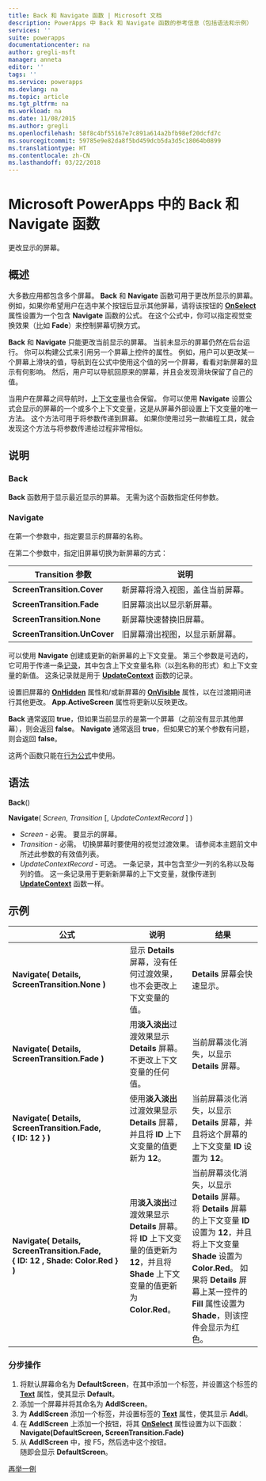```yaml
---
title: Back 和 Navigate 函数 | Microsoft 文档
description: PowerApps 中 Back 和 Navigate 函数的参考信息（包括语法和示例）
services: ''
suite: powerapps
documentationcenter: na
author: gregli-msft
manager: anneta
editor: ''
tags: ''
ms.service: powerapps
ms.devlang: na
ms.topic: article
ms.tgt_pltfrm: na
ms.workload: na
ms.date: 11/08/2015
ms.author: gregli
ms.openlocfilehash: 58f8c4bf55167e7c891a614a2bfb98ef20dcfd7c
ms.sourcegitcommit: 59785e9e82da8f5bd459dcb5da3d5c18064b0899
ms.translationtype: HT
ms.contentlocale: zh-CN
ms.lasthandoff: 03/22/2018
---
```

# <a name="back-and-navigate-functions-in-powerapps"></a>Microsoft PowerApps 中的 Back 和 Navigate 函数
更改显示的屏幕。

## <a name="overview"></a>概述
大多数应用都包含多个屏幕。  **Back** 和 **Navigate** 函数可用于更改所显示的屏幕。 例如，如果你希望用户在选中某个按钮后显示其他屏幕，请将该按钮的 **[OnSelect](../controls/properties-core.md)** 属性设置为一个包含 **Navigate** 函数的公式。 在这个公式中，你可以指定视觉变换效果（比如 **Fade**）来控制屏幕切换方式。  

**Back** 和 **Navigate** 只能更改当前显示的屏幕。 当前未显示的屏幕仍然在后台运行。 你可以构建公式来引用另一个屏幕上控件的属性。 例如，用户可以更改某一个屏幕上滑块的值，导航到在公式中使用这个值的另一个屏幕，看看对新屏幕的显示有何影响。  然后，用户可以导航回原来的屏幕，并且会发现滑块保留了自己的值。

当用户在屏幕之间导航时，[上下文变量](../working-with-variables.md#create-a-context-variable)也会保留。 你可以使用 **Navigate** 设置公式会显示的屏幕的一个或多个上下文变量，这是从屏幕外部设置上下文变量的唯一方法。 这个方法可用于将参数传递到屏幕。 如果你使用过另一款编程工具，就会发现这个方法与将参数传递给过程非常相似。

## <a name="description"></a>说明
### <a name="back"></a>Back
**Back** 函数用于显示最近显示的屏幕。 无需为这个函数指定任何参数。

### <a name="navigate"></a>Navigate
在第一个参数中，指定要显示的屏幕的名称。  

 在第二个参数中，指定旧屏幕切换为新屏幕的方式：

| Transition 参数 | 说明 |
| --- | --- |
| **ScreenTransition.Cover** |新屏幕将滑入视图，盖住当前屏幕。 |
| **ScreenTransition.Fade** |旧屏幕淡出以显示新屏幕。 |
| **ScreenTransition.None** |新屏幕快速替换旧屏幕。 |
| **ScreenTransition.UnCover** |旧屏幕滑出视图，以显示新屏幕。 |

可以使用 **Navigate** 创建或更新的新屏幕的上下文变量。 第三个参数是可选的，它可用于传递一条[记录](../working-with-tables.md#records)，其中包含上下文变量名称（以[列](../working-with-tables.md#columns)名称的形式）和上下文变量的新值。  这条记录就是用于 **[UpdateContext](function-updatecontext.md)** 函数的记录。

设置旧屏幕的 **[OnHidden](../controls/control-screen.md)** 属性和/或新屏幕的 **[OnVisible](../controls/control-screen.md)** 属性，以在过渡期间进行其他更改。 **App.ActiveScreen** 属性将更新以反映更改。

**Back** 通常返回 **true**，但如果当前显示的是第一个屏幕（之前没有显示其他屏幕），则会返回 **false**。  **Navigate** 通常返回 **true**，但如果它的某个参数有问题，则会返回 **false**。

这两个函数只能在[行为公式](../working-with-formulas-in-depth.md)中使用。

## <a name="syntax"></a>语法
**Back**()

**Navigate**( *Screen*, *Transition* [, *UpdateContextRecord* ] )

* *Screen* - 必需。 要显示的屏幕。
* *Transition* - 必需。  切换屏幕时要使用的视觉过渡效果。 请参阅本主题前文中所述此参数的有效值列表。
* *UpdateContextRecord* - 可选。  一条记录，其中包含至少一列的名称以及每列的值。 这一条记录用于更新新屏幕的上下文变量，就像传递到 **[UpdateContext](function-updatecontext.md)** 函数一样。

## <a name="examples"></a>示例
| 公式 | 说明 | 结果 |
| --- | --- | --- |
| **Navigate( Details, ScreenTransition.None )** |显示 **Details** 屏幕，没有任何过渡效果，也不会更改上下文变量的值。 |**Details** 屏幕会快速显示。 |
| **Navigate( Details, ScreenTransition.Fade )** |用**淡入淡出**过渡效果显示 **Details** 屏幕。  不更改上下文变量的任何值。 |当前屏幕淡化消失，以显示 **Details** 屏幕。 |
| **Navigate( Details, ScreenTransition.Fade, {&nbsp;ID:&nbsp;12&nbsp;} )** |使用**淡入淡出**过渡效果显示 **Details** 屏幕，并且将 **ID** 上下文变量的值更新为 **12**。 |当前屏幕淡化消失，以显示 **Details** 屏幕，并且将这个屏幕的上下文变量 **ID** 设置为 **12**。 |
| **Navigate( Details, ScreenTransition.Fade, {&nbsp;ID:&nbsp;12&nbsp;,&nbsp;Shade:&nbsp;Color.Red&nbsp;} )** |用**淡入淡出**过渡效果显示 **Details** 屏幕。 将 **ID** 上下文变量的值更新为 **12**，并且将 **Shade** 上下文变量的值更新为 **Color.Red**。 |当前屏幕淡化消失，以显示 **Details** 屏幕。 将 **Details** 屏幕的上下文变量 **ID** 设置为 **12**，并且将上下文变量 **Shade** 设置为 **Color.Red**。 如果将 **Details** 屏幕上某一控件的 **Fill** 属性设置为 **Shade**，则该控件会显示为红色。 |

### <a name="step-by-step"></a>分步操作
1. 将默认屏幕命名为 **DefaultScreen**，在其中添加一个标签，并设置这个标签的 **[Text](../controls/properties-core.md)** 属性，使其显示 **Default**。
2. 添加一个屏幕并将其命名为 **AddlScreen**。
3. 为 **AddlScreen** 添加一个标签，并设置标签的 **[Text](../controls/properties-core.md)** 属性，使其显示 **Addl**。
4. 在 **AddlScreen** 上添加一个按钮，将其 **[OnSelect](../controls/properties-core.md)** 属性设置为以下函数：<br>**Navigate(DefaultScreen, ScreenTransition.Fade)**
5. 从 **AddlScreen** 中，按 F5，然后选中这个按钮。<br>随即会显示 **DefaultScreen**。

[再举一例](../add-screen-context-variables.md)

